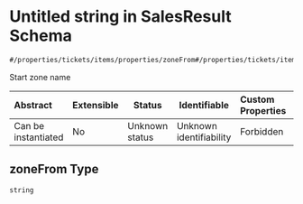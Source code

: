 # Untitled string in SalesResult Schema

```txt
#/properties/tickets/items/properties/zoneFrom#/properties/tickets/items/properties/zoneFrom
```

Start zone name


| Abstract            | Extensible | Status         | Identifiable            | Custom Properties | Additional Properties | Access Restrictions | Defined In                                                                                          |
| :------------------ | ---------- | -------------- | ----------------------- | :---------------- | --------------------- | ------------------- | --------------------------------------------------------------------------------------------------- |
| Can be instantiated | No         | Unknown status | Unknown identifiability | Forbidden         | Allowed               | none                | [sales-result.json\*](../../schema/proprietary-extensions/sales-result.json "open original schema") |

## zoneFrom Type

`string`
